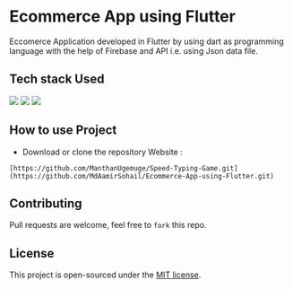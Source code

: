 # Ecommerce App using Flutter

Eccomerce Application developed in Flutter by using dart as programming language with the help of Firebase and API i.e. using Json data file.

## Tech stack Used
<a target="Flutter" href="https://flutter.dev/"><img src="https://img.shields.io/badge/Flutter-02569B?style=for-the-badge&logo=flutter&logoColor=white"></img></a>
<a target="Dart" href="https://dart.dev/"><img src="https://img.shields.io/badge/Dart-0175C2?style=for-the-badge&logo=dart&logoColor=white"></img></a>
<a target="Firebase" href="https://firebase.google.com/"><img src="https://img.shields.io/badge/firebase-ffca28?style=for-the-badge&logo=firebase&logoColor=black"></img></a>



## How to use Project
- Download or clone the repository Website : 
```
[https://github.com/ManthanUgemuge/Speed-Typing-Game.git](https://github.com/MdAamirSohail/Ecommerce-App-using-Flutter.git)
```

## Contributing
Pull requests are welcome, feel free to ```fork``` this repo.

## License
This project is open-sourced under the [MIT license]().
